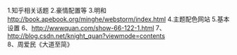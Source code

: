 1.知乎相关话题
2.豪情配置等
3.明和
http://book.apebook.org/minghe/webstorm/index.html
4.主题配色网站
5.基本设置
6、http://wwwquan.com/show-66-122-1.html
7、http://blog.csdn.net/knight_quan?viewmode=contents
8、周爱民《大道至简》
